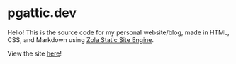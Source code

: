 
# pgattic.dev

Hello! This is the source code for my personal website/blog, made in HTML, CSS, and Markdown using [Zola Static Site Engine](https://www.getzola.org/).

View the site [here](https://pgattic.dev)!

